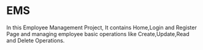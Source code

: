 # EMS
In this Employee Management Project, It contains Home,Login and Register Page and managing employee basic operations like Create,Update,Read and Delete Operations.
